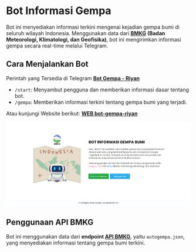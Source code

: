 # Bot Informasi Gempa

Bot ini menyediakan informasi terkini mengenai kejadian gempa bumi di seluruh wilayah Indonesia. Menggunakan data dari **[BMKG](https://data.bmkg.go.id/gempabumi/) (Badan Meteorologi, Klimatologi, dan Geofisika)**, bot ini mengirimkan informasi gempa secara real-time melalui Telegram.

## Cara Menjalankan Bot

Perintah yang Tersedia di Telegram **[Bot Gempa - Riyan](https://t.me/tesryn_bot)**

- `/start`: Menyambut pengguna dan memberikan informasi dasar tentang bot.
- `/gempa`: Memberikan informasi terkini tentang gempa bumi yang terjadi.

Atau kunjungi Website berikut: **[WEB bot-gempa-riyan](https://bot-gempa-riyan-api-bmkg.vercel.app/)**

![Tampilan Website](/public/images/Screenshot-web-bot-gempa.png)

## Penggunaan API BMKG

Bot ini menggunakan data dari **endpoint [API BMKG](https://data.bmkg.go.id/gempabumi/)**, yaitu `autogempa.json`, yang menyediakan informasi tentang gempa bumi terkini.
